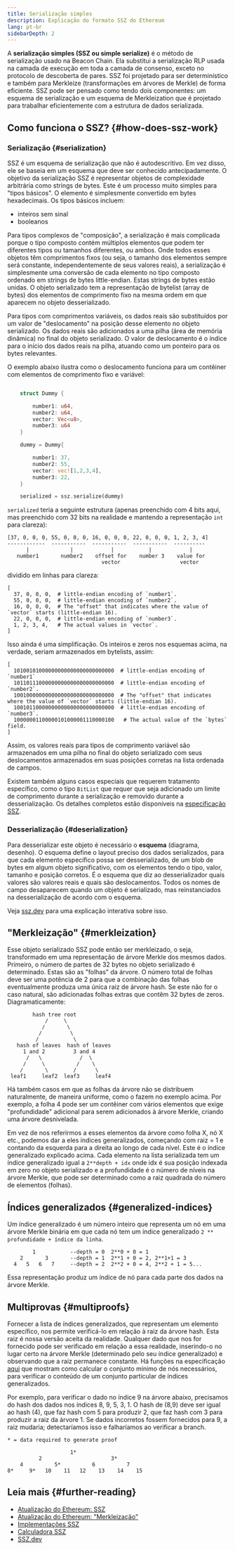 ```yaml
---
title: Serialização simples
description: Explicação do formato SSZ do Ethereum
lang: pt-br
sidebarDepth: 2
---
```


A **serialização simples (SSZ ou simple serialize)** é o método de serialização usado na Beacon Chain. Ela substitui a serialização RLP usada na camada de execução em toda a camada de consenso, exceto no protocolo de descoberta de pares. SSZ foi projetado para ser determinístico e também para Merkleize (transformações em árvores de Merkle) de forma eficiente. SSZ pode ser pensado como tendo dois componentes: um esquema de serialização e um esquema de Merkleization que é projetado para trabalhar eficientemente com a estrutura de dados serializada.

## Como funciona o SSZ? \{#how-does-ssz-work}

### Serialização \{#serialization}

SSZ é um esquema de serialização que não é autodescritivo. Em vez disso, ele se baseia em um esquema que deve ser conhecido antecipadamente. O objetivo da serialização SSZ é representar objetos de complexidade arbitrária como strings de bytes. Este é um processo muito simples para "tipos básicos". O elemento é simplesmente convertido em bytes hexadecimais. Os tipos básicos incluem:

- inteiros sem sinal
- booleanos

Para tipos complexos de "composição", a serialização é mais complicada porque o tipo composto contém múltiplos elementos que podem ter diferentes tipos ou tamanhos diferentes, ou ambos. Onde todos esses objetos têm comprimentos fixos (ou seja, o tamanho dos elementos sempre será constante, independentemente de seus valores reais), a serialização é simplesmente uma conversão de cada elemento no tipo composto ordenado em strings de bytes little-endian. Estas strings de bytes estão unidas. O objeto serializado tem a representação de bytelist (array de bytes) dos elementos de comprimento fixo na mesma ordem em que aparecem no objeto desserializado.

Para tipos com comprimentos variáveis, os dados reais são substituídos por um valor de "deslocamento" na posição desse elemento no objeto serializado. Os dados reais são adicionados a uma pilha (área de memória dinâmica) no final do objeto serializado. O valor de deslocamento é o índice para o início dos dados reais na pilha, atuando como um ponteiro para os bytes relevantes.

O exemplo abaixo ilustra como o deslocamento funciona para um contêiner com elementos de comprimento fixo e variável:

```Rust

    struct Dummy {

        number1: u64,
        number2: u64,
        vector: Vec<u8>,
        number3: u64
    }

    dummy = Dummy{

        number1: 37,
        number2: 55,
        vector: vec![1,2,3,4],
        number3: 22,
    }

    serialized = ssz.serialize(dummy)

```

`serialized` teria a seguinte estrutura (apenas preenchido com 4 bits aqui, mas preenchido com 32 bits na realidade e mantendo a representação `int` para clareza):

```
[37, 0, 0, 0, 55, 0, 0, 0, 16, 0, 0, 0, 22, 0, 0, 0, 1, 2, 3, 4]
------------  -----------  -----------  -----------  ----------
      |             |            |           |            |
   number1       number2    offset for    number 3    value for
                              vector                   vector

```

dividido em linhas para clareza:

```
[
  37, 0, 0, 0,  # little-endian encoding of `number1`.
  55, 0, 0, 0,  # little-endian encoding of `number2`.
  16, 0, 0, 0,  # The "offset" that indicates where the value of `vector` starts (little-endian 16).
  22, 0, 0, 0,  # little-endian encoding of `number3`.
  1, 2, 3, 4,   # The actual values in `vector`.
]
```

Isso ainda é uma simplificação. Os inteiros e zeros nos esquemas acima, na verdade, seriam armazenados em bytelists, assim:

```
[
  10100101000000000000000000000000  # little-endian encoding of `number1`
  10110111000000000000000000000000  # little-endian encoding of `number2`.
  10010000000000000000000000000000  # The "offset" that indicates where the value of `vector` starts (little-endian 16).
  10010110000000000000000000000000  # little-endian encoding of `number3`.
  10000001100000101000001110000100   # The actual value of the `bytes` field.
]
```

Assim, os valores reais para tipos de comprimento variável são armazenados em uma pilha no final do objeto serializado com seus deslocamentos armazenados em suas posições corretas na lista ordenada de campos.

Existem também alguns casos especiais que requerem tratamento específico, como o tipo `BitList` que requer que seja adicionado um limite de comprimento durante a serialização e removido durante a desserialização. Os detalhes completos estão disponíveis na [especificação SSZ](https://github.com/ethereum/consensus-specs/blob/dev/ssz/simple-serialize.md).

### Desserialização \{#deserialization}

Para desserializar este objeto é necessário o <b>esquema</b> (diagrama, desenho). O esquema define o layout preciso dos dados serializados, para que cada elemento específico possa ser desserializado, de um blob de bytes em algum objeto significativo, com os elementos tendo o tipo, valor, tamanho e posição corretos. É o esquema que diz ao desserializador quais valores são valores reais e quais são deslocamentos. Todos os nomes de campo desaparecem quando um objeto é serializado, mas reinstanciados na desserialização de acordo com o esquema.

Veja [ssz.dev](https://www.ssz.dev/overview) para uma explicação interativa sobre isso.

## "Merkleização" \{#merkleization}

Esse objeto serializado SSZ pode então ser merkleizado, o seja, transformado em uma representação de árvore Merkle dos mesmos dados. Primeiro, o número de partes de 32 bytes no objeto serializado é determinado. Estas são as "folhas" da árvore. O número total de folhas deve ser uma potência de 2 para que a combinação das folhas eventualmente produza uma única raiz de árvore hash. Se este não for o caso natural, são adicionadas folhas extras que contêm 32 bytes de zeros. Diagramaticamente:

```
        hash tree root
            /     \
           /       \
          /         \
         /           \
   hash of leaves  hash of leaves
     1 and 2         3 and 4
      /   \            /  \
     /     \          /    \
    /       \        /      \
 leaf1     leaf2  leaf3     leaf4
```

Há também casos em que as folhas da árvore não se distribuem naturalmente, de maneira uniforme, como o fazem no exemplo acima. Por exemplo, a folha 4 pode ser um contêiner com vários elementos que exige "profundidade" adicional para serem adicionados à árvore Merkle, criando uma árvore desnivelada.

Em vez de nos referirmos a esses elementos da árvore como folha X, nó X etc., podemos dar a eles índices generalizados, começando com raiz = 1 e contando da esquerda para a direita ao longo de cada nível. Este é o índice generalizado explicado acima. Cada elemento na lista serializada tem um índice generalizado igual a `2**depth + idx` onde idx é sua posição indexada em zero no objeto serializado e a profundidade é o número de níveis na árvore Merkle, que pode ser determinado como a raiz quadrada do número de elementos (folhas).

## Índices generalizados \{#generalized-indices}

Um índice generalizado é um número inteiro que representa um nó em uma árvore Merkle binária em que cada nó tem um índice generalizado `2 ** profundidade + índice da linha`.

```
        1           --depth = 0  2**0 + 0 = 1
    2       3       --depth = 1  2**1 + 0 = 2, 2**1+1 = 3
  4   5   6   7     --depth = 2  2**2 + 0 = 4, 2**2 + 1 = 5...

```

Essa representação produz um índice de nó para cada parte dos dados na árvore Merkle.

## Multiprovas \{#multiproofs}

Fornecer a lista de índices generalizados, que representam um elemento específico, nos permite verificá-lo em relação à raiz da árvore hash. Esta raiz é nossa versão aceita da realidade. Qualquer dado que nos for fornecido pode ser verificado em relação a essa realidade, inserindo-o no lugar certo na árvore Merkle (determinado pelo seu índice generalizado) e observando que a raiz permanece constante. Há funções na especificação [aqui](https://github.com/ethereum/consensus-specs/blob/dev/ssz/merkle-proofs.md#merkle-multiproofs) que mostram como calcular o conjunto mínimo de nós necessários, para verificar o conteúdo de um conjunto particular de índices generalizados.

Por exemplo, para verificar o dado no índice 9 na árvore abaixo, precisamos do hash dos dados nos índices 8, 9, 5, 3, 1. O hash de (8,9) deve ser igual ao hash (4), que faz hash com 5 para produzir 2, que faz hash com 3 para produzir a raiz da árvore 1. Se dados incorretos fossem fornecidos para 9, a raiz mudaria; detectaríamos isso e falharíamos ao verificar a branch.

```
* = data required to generate proof

                    1*
          2                      3*
    4          5*          6          7
8*     9*   10    11   12    13    14    15

```

## Leia mais \{#further-reading}

- [Atualização do Ethereum: SSZ](https://eth2book.info/altair/part2/building_blocks/ssz)
- [Atualização do Ethereum: "Merkleização"](https://eth2book.info/altair/part2/building_blocks/merkleization)
- [Implementações SSZ](https://github.com/ethereum/consensus-specs/issues/2138)
- [Calculadora SSZ](https://simpleserialize.com/)
- [SSZ.dev](https://www.ssz.dev/)
